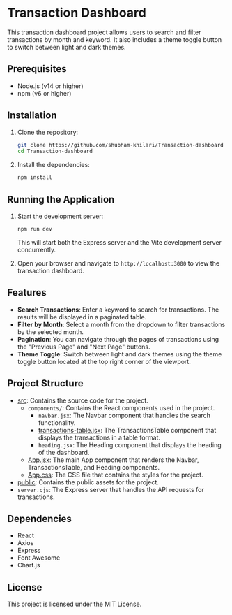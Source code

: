 # Transaction Dashboard

This transaction dashboard project allows users to search and filter transactions by month and keyword. It also includes a theme toggle button to switch between light and dark themes.

## Prerequisites

- Node.js (v14 or higher)
- npm (v6 or higher)

## Installation

1. Clone the repository:

    ```sh
    git clone https://github.com/shubham-khilari/Transaction-dashboard
    cd Transaction-dashboard
    ```

2. Install the dependencies:

    ```sh
    npm install
    ```

## Running the Application

1. Start the development server:

    ```sh
    npm run dev
    ```

    This will start both the Express server and the Vite development server concurrently.

2. Open your browser and navigate to `http://localhost:3000` to view the transaction dashboard.

## Features

- **Search Transactions**: Enter a keyword to search for transactions. The results will be displayed in a paginated table.
- **Filter by Month**: Select a month from the dropdown to filter transactions by the selected month.
- **Pagination**: You can navigate through the pages of transactions using the "Previous Page" and "Next Page" buttons.
- **Theme Toggle**: Switch between light and dark themes using the theme toggle button located at the top right corner of the viewport.

## Project Structure

- [src](http://_vscodecontentref_/1): Contains the source code for the project.
  - `components/`: Contains the React components used in the project.
    - `navbar.jsx`: The Navbar component that handles the search functionality.
    - [transactions-table.jsx](http://_vscodecontentref_/2): The TransactionsTable component that displays the transactions in a table format.
    - `heading.jsx`: The Heading component that displays the heading of the dashboard.
  - [App.jsx](http://_vscodecontentref_/3): The main App component that renders the Navbar, TransactionsTable, and Heading components.
  - [App.css](http://_vscodecontentref_/4): The CSS file that contains the styles for the project.
- [public](http://_vscodecontentref_/5): Contains the public assets for the project.
- `server.cjs`: The Express server that handles the API requests for transactions.

## Dependencies

- React
- Axios
- Express
- Font Awesome
- Chart.js

## License

This project is licensed under the MIT License.

